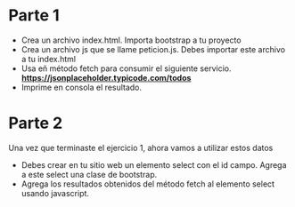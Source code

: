 # Parte 1
- Crea un archivo index.html. Importa bootstrap a tu proyecto
- Crea un archivo js que se llame peticion.js. Debes importar este archivo a tu index.html
- Usa eñ método fetch para consumir el siguiente servicio.
**https://jsonplaceholder.typicode.com/todos**
- Imprime en consola el resultado.

# Parte 2
Una vez que terminaste el ejercicio 1, ahora vamos a utilizar estos datos

- Debes crear en tu sitio web un elemento select con el id campo. Agrega a este select una clase de bootstrap.
- Agrega los resultados obtenidos del método fetch al elemento select usando javascript.
